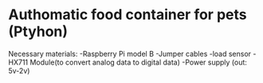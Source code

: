 # Authomatic food container for pets (Ptyhon)
Necessary materials:
-Raspberry Pi model B
-Jumper cables
-load sensor
-HX711 Module(to convert analog data to digital data)
-Power supply (out: 5v-2v)
